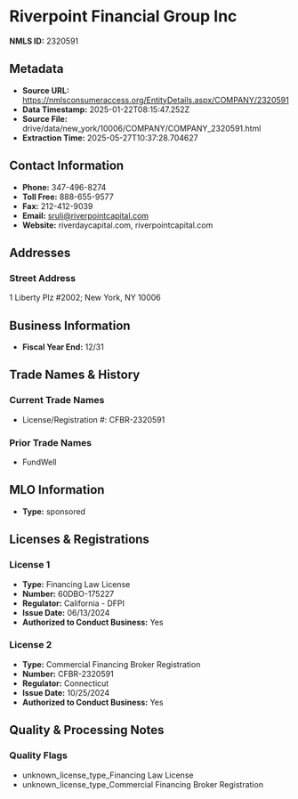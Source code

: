# Riverpoint Financial Group Inc

**NMLS ID:** 2320591

## Metadata
- **Source URL:** https://nmlsconsumeraccess.org/EntityDetails.aspx/COMPANY/2320591
- **Data Timestamp:** 2025-01-22T08:15:47.252Z
- **Source File:** drive/data/new_york/10006/COMPANY/COMPANY_2320591.html
- **Extraction Time:** 2025-05-27T10:37:28.704627

## Contact Information
- **Phone:** 347-496-8274
- **Toll Free:** 888-655-9577
- **Fax:** 212-412-9039
- **Email:** sruli@riverpointcapital.com
- **Website:** riverdaycapital.com, riverpointcapital.com

## Addresses
### Street Address
1 Liberty Plz #2002; New York, NY 10006

## Business Information
- **Fiscal Year End:** 12/31

## Trade Names & History
### Current Trade Names
- License/Registration #: CFBR-2320591

### Prior Trade Names
- FundWell

## MLO Information
- **Type:** sponsored

## Licenses & Registrations

### License 1
- **Type:** Financing Law License
- **Number:** 60DBO-175227
- **Regulator:** California - DFPI
- **Issue Date:** 06/13/2024
- **Authorized to Conduct Business:** Yes

### License 2
- **Type:** Commercial Financing Broker Registration
- **Number:** CFBR-2320591
- **Regulator:** Connecticut
- **Issue Date:** 10/25/2024
- **Authorized to Conduct Business:** Yes

## Quality & Processing Notes
### Quality Flags
- unknown_license_type_Financing Law License
- unknown_license_type_Commercial Financing Broker Registration

